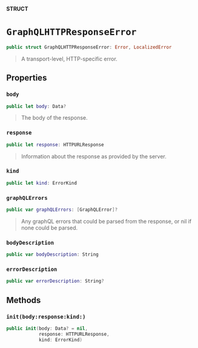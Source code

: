 **STRUCT**

# `GraphQLHTTPResponseError`

```swift
public struct GraphQLHTTPResponseError: Error, LocalizedError
```

> A transport-level, HTTP-specific error.

## Properties
### `body`

```swift
public let body: Data?
```

> The body of the response.

### `response`

```swift
public let response: HTTPURLResponse
```

> Information about the response as provided by the server.

### `kind`

```swift
public let kind: ErrorKind
```

### `graphQLErrors`

```swift
public var graphQLErrors: [GraphQLError]?
```

> Any graphQL errors that could be parsed from the response, or nil if none could be parsed.

### `bodyDescription`

```swift
public var bodyDescription: String
```

### `errorDescription`

```swift
public var errorDescription: String?
```

## Methods
### `init(body:response:kind:)`

```swift
public init(body: Data? = nil,
            response: HTTPURLResponse,
            kind: ErrorKind)
```
